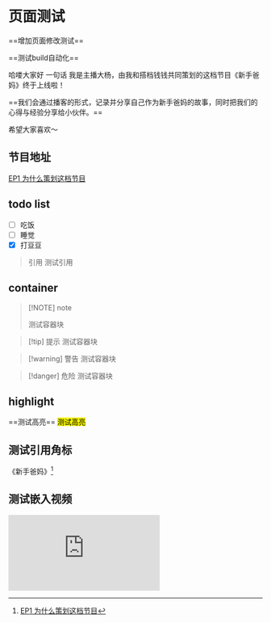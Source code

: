 # 页面测试
==增加页面修改测试==

==测试build自动化==

哈喽大家好
一句话
我是主播大杨，由我和搭档钱钱共同策划的这档节目《新手爸妈》终于上线啦！

==我们会通过播客的形式，记录并分享自己作为新手爸妈的故事，同时把我们的心得与经验分享给小伙伴。==

希望大家喜欢～

## 节目地址

[EP1 为什么策划这档节目](https://www.xiaoyuzhoufm.com/episode/66b60f72db5e6d6bf925bd2e)

## todo list
- [ ] 吃饭
- [ ] 睡觉
- [x] 打豆豆

> 引用
> 测试引用

## container
> [!NOTE] note
>
> 测试容器块

> [!tip] 提示
> 测试容器块

> [!warning] 警告
> 测试容器块
> 

> [!danger] 危险
> 测试容器块
> 

## highlight
==测试高亮==
<mark> 测试高亮 </mark>

## 测试引用角标

《新手爸妈》[^1]
[^1]: [EP1 为什么策划这档节目](https://www.xiaoyuzhoufm.com/episode/66b60f72db5e6d6bf925bd2e)

## 测试嵌入视频

<iframe src="https://player.bilibili.com/player.html?isOutside=true&aid=267161715&bvid=BV1jY411Y72d&cid=1029451528&p=1" scrolling="no" border="0" frameborder="no" framespacing="0" allowfullscreen="true"></iframe>


